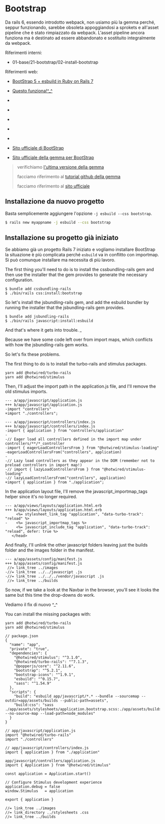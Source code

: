 # Bootstrap

Da rails 6, essendo introdotto webpack, non usiamo più la gemma perché, seppur funzionando, sarebbe obsoleta appoggiandosi a sprokets e all'asset pipeline che è stato rimpiazzato da webpack. L'asset pipeline ancora funziona ma è destinato ad essere abbandonato e sostituito integralmente da webpack.

Riferimenti interni:

* 01-base/21-bootstrap/02-install-bootstrap


Riferimenti web:

- [BootStrap 5 + esbuild in Ruby on Rails 7](https://mixandgo.com/learn/ruby-on-rails/how-to-install-bootstrap)

- [Questo funziona!^_^](https://www.vic-l.com/setup-bootstrap-in-rails-6-with-webpacker-for-development-and-production/)

- [](https://medium.com/@adrian_teh/ruby-on-rails-6-with-webpacker-and-bootstrap-step-by-step-guide-41b52ef4081f)
- [](https://hackernoon.com/integrate-bootstrap-4-and-font-awesome-5-in-rails-6-u87u32zd)
- [](https://www.mashrurhossain.com/blog/rails6bootstrap4)
- [](https://medium.com/@guilhermepejon/how-to-install-bootstrap-4-3-in-a-rails-6-app-using-webpack-9eae7a6e2832)
- [](https://dev.to/vvo/a-rails-6-setup-guide-for-2019-and-2020-hf5)


- [Sito ufficiale di BootStrap](http://getbootstrap.com/getting-started/#download)
- [Sito ufficiale della gemma per BootStrap](https://github.com/twbs/bootstrap-sass)

> verifichiamo [l'ultima versione della gemma](https://rubygems.org/gems/bootstrap)
>
> facciamo riferimento al [tutorial github della gemma](https://github.com/twbs/bootstrap-rubygem)
>
> facciamo riferimento al [sito ufficiale](http://getbootstrap.com/docs/4.0/getting-started/download/)



## Installazione da nuovo progetto

Basta semplicemente aggiungere l'opzione `-j esbuild --css bootstrap`.

```bash
$ rails new myappname -j esbuild --css bootstrap
```



## Installazione su progetto già iniziato

Se abbiamo già un progetto Rails 7 iniziato e vogliamo installare BootStrap la situazione è più complicata perché `esbuild` va in conflitto con importmap. Si può comunque installare ma necessita di più lavoro.

The first thing you'll need to do is to install the cssbundling-rails gem and then use the installer that the gem provides to generate the necessary configuration.

```
$ bundle add cssbundling-rails
$ ./bin/rails css:install:bootstrap
```

So let's install the jsbundling-rails gem, and add the esbuild bundler by running the installer that the jsbundling-rails gem provides.

```
$ bundle add jsbundling-rails
$ ./bin/rails javascript:install:esbuild
```

And that's where it gets into trouble. *_*

Because we have some code left over from import maps, which conflicts with how the jsbundling-rails gem works.

So let's fix these problems.

The first thing to do is to install the turbo-rails and stimulus packages.

```
yarn add @hotwired/turbo-rails
yarn add @hotwired/stimulus
```

Then, I'll adjust the import path in the application.js file, and I'll remove the old stimulus imports.

```
--- a/app/javascript/application.js
+++ b/app/javascript/application.js
-import "controllers"
+import "./controllers";

--- a/app/javascript/controllers/index.js
+++ b/app/javascript/controllers/index.js
-import { application } from "controllers/application"
-
-// Eager load all controllers defined in the import map under controllers/**/*_controller
-import { eagerLoadControllersFrom } from "@hotwired/stimulus-loading"
-eagerLoadControllersFrom("controllers", application)
-
-// Lazy load controllers as they appear in the DOM (remember not to preload controllers in import map!)
-// import { lazyLoadControllersFrom } from "@hotwired/stimulus-loading"
-// lazyLoadControllersFrom("controllers", application)
+import { application } from "./application";
```

In the application layout file, I'll remove the javascript_importmap_tags helper since it's no longer required.

```
--- a/app/views/layouts/application.html.erb
+++ b/app/views/layouts/application.html.erb
     <%= stylesheet_link_tag "application", "data-turbo-track": "reload" %>
-    <%= javascript_importmap_tags %>
     <%= javascript_include_tag "application", "data-turbo-track": "reload", defer: true %>
   </head>
```

And finally, I'll unlink the other javascript folders leaving just the builds folder and the images folder in the manifest.

```
--- a/app/assets/config/manifest.js
+++ b/app/assets/config/manifest.js
 //= link_tree ../images
-//= link_tree ../../javascript .js
-//= link_tree ../../../vendor/javascript .js
 //= link_tree ../builds
```

So now, if we take a look at the Navbar in the browser, you'll see it looks the same but this time the drop-downs do work.



Vediamo il fix di nuovo ^_^

You can install the missing packages with:

```
yarn add @hotwired/turbo-rails
yarn add @hotwired/stimulus
```

```
// package.json
{
  "name": "app",
  "private": "true",
  "dependencies": {
    "@hotwired/stimulus": "^3.1.0",
    "@hotwired/turbo-rails": "^7.1.3",
    "@popperjs/core": "^2.11.6",
    "bootstrap": "^5.2.1",
    "bootstrap-icons": "^1.9.1",
    "esbuild": "^0.15.7",
    "sass": "^1.54.9"
  },
  "scripts": {
    "build": "esbuild app/javascript/*.* --bundle --sourcemap --outdir=app/assets/builds --public-path=assets",
    "build:css": "sass ./app/assets/stylesheets/application.bootstrap.scss:./app/assets/builds/application.css --no-source-map --load-path=node_modules"
  }
}
```

```
// app/javascript/application.js
import "@hotwired/turbo-rails"
import "./controllers"
```

```
// app/javascript/controllers/index.js
import { application } from "./application"
```

```
app/javascript/controllers/application.js
import { Application } from "@hotwired/stimulus"

const application = Application.start()

// Configure Stimulus development experience
application.debug = false
window.Stimulus   = application

export { application }
```

```
//= link_tree ../images
//= link_directory ../stylesheets .css
//= link_tree ../builds
```
